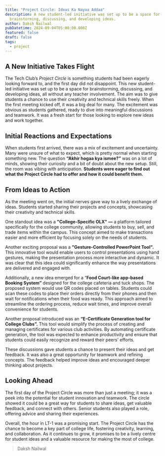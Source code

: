 ```yaml
---
title: "Project Circle: Ideas Ka Nayaa Addaa"
description: A new student-led initiative was set up to be a space for
  brainstorming, discussing, and developing ideas.
author: Daksh Nailwal
pubDatetime: 2024-09-04T05:00:00.000Z
featured: false
draft: false
tags:
  - project
---
```


## A New Initiative Takes Flight

The Tech Club’s _Project Circle_ is something students had been eagerly looking forward to, and the first day did not disappoint. This new student-led initiative was set up to be a space for brainstorming, discussing, and developing ideas, all without any teacher involvement. The aim was to give students a chance to use their creativity and technical skills freely. When the first meeting kicked off, it was a big deal for many. The excitement was obvious as students gathered, ready to dive into meaningful discussions and teamwork. It was a fresh start for those looking to explore new ideas and work together.

## Initial Reactions and Expectations

When students first arrived, there was a mix of excitement and uncertainty. Many were unsure of what to expect, which is pretty normal when starting something new. The question **“Akhir hogaa kya ismee?”** was on a lot of minds, showing their curiosity and a bit of doubt about the new setup. Still, the room was vibing with anticipation. **Students were eager to find out what the Project Circle had to offer and how it could benefit them.**

## From Ideas to Action

As the meeting went on, the initial nerves gave way to a lively exchange of ideas. Students started sharing their projects and concepts, showcasing their creativity and technical skills.

One standout idea was a **"College-Specific OLX"** **—** a platform tailored specifically for the college community, allowing students to buy, sell, and trade items within the campus. This concept aimed to make transactions easier and more efficient by focusing solely on the needs of students.

Another exciting proposal was a **"Gesture-Controlled PowerPoint Tool".** This innovative tool would enable users to control presentations using hand gestures, making the presentation process more interactive and dynamic. It was clear that this idea could significantly enhance the way presentations are delivered and engaged with.

Additionally, a new idea emerged for a “**Food Court-like app-based Booking System”** designed for the college cafeteria and tuck shops. The proposed system would use QR codes placed on tables. Students could scan these codes to place their orders directly from their phones and then wait for notifications when their food was ready. This approach aimed to streamline the ordering process, reduce wait times, and improve overall convenience for students.

Another proposal introduced was an **“E-Certificate Generation tool for College Clubs”.** This tool would simplify the process of creating and managing certificates for various club activities. By automating certificate generation, the tool was expected to enhance productivity and ensure that students could easily recognize and reward their peers' efforts.

These discussions gave students a chance to present their ideas and get feedback. It was also a great opportunity for teamwork and refining concepts. The feedback helped improve ideas and encouraged deeper thinking about projects.

## Looking Ahead

The first day of the Project Circle was more than just a meeting; it was a peek into the potential for student innovation and teamwork. The circle showed it could be a great way for students to share ideas, get valuable feedback, and connect with others. Senior students also played a role, offering advice and sharing their experiences.

Overall, the hour in LT-1 was a promising start. The Project Circle has the chance to become a key part of college life, fostering creativity, learning, and collaboration. As it continues to grow, it promises to be a lively centre for student ideas and a valuable resource for making the most of college.

> Daksh Nailwal
